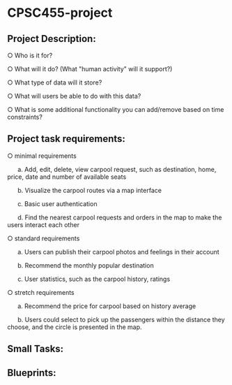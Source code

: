 # CPSC455-project

## Project Description: 
○ Who is it for? 

○ What will it do? (What "human activity" will it support?) 

○ What type of data will it store? 

○ What will users be able to do with this data? 

○ What is some additional functionality you can add/remove based on time constraints? 


## Project task requirements:
○ minimal requirements 

  &nbsp;&nbsp;&nbsp;&nbsp;&nbsp;&nbsp;a. Add, edit, delete, view carpool request, such as destination, home, price, date and number of available seats
  
  &nbsp;&nbsp;&nbsp;&nbsp;&nbsp;&nbsp;b. Visualize the carpool routes via a map interface
  
  &nbsp;&nbsp;&nbsp;&nbsp;&nbsp;&nbsp;c. Basic user authentication
  
  &nbsp;&nbsp;&nbsp;&nbsp;&nbsp;&nbsp;d. Find the nearest carpool requests and orders in the map to make the users interact each other

○ standard requirements 

  &nbsp;&nbsp;&nbsp;&nbsp;&nbsp;&nbsp;a. Users can publish their carpool photos and feelings in their account
  
  &nbsp;&nbsp;&nbsp;&nbsp;&nbsp;&nbsp;b. Recommend the monthly popular destination
  
  &nbsp;&nbsp;&nbsp;&nbsp;&nbsp;&nbsp;c. User statistics, such as the carpool history, ratings

○ stretch requirements 

  &nbsp;&nbsp;&nbsp;&nbsp;&nbsp;&nbsp;a. Recommend the price for carpool based on history average
  
  &nbsp;&nbsp;&nbsp;&nbsp;&nbsp;&nbsp;b. Users could select to pick up the passengers within the distance they choose, and the circle is presented in the map.

## Small Tasks:

## Blueprints:
